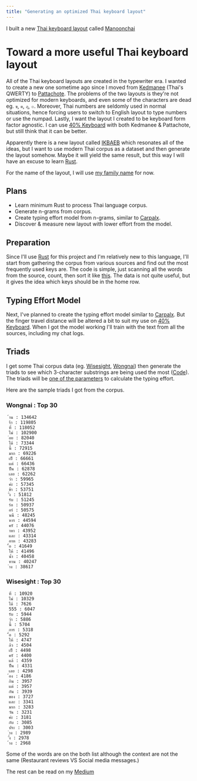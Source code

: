 ```yaml
---
title: "Generating an optimized Thai keyboard layout"
---
```


I built a new [Thai keyboard layout][1] called [Manoonchai](https://manoonchai.com)

# Toward a more useful Thai keyboard layout

All of the Thai keyboard layouts are created in the typewriter era. I wanted to create a new one sometime ago since I moved from [Kedmanee](https://en.wikipedia.org/wiki/Thai_Kedmanee_keyboard_layout) (Thai's QWERTY) to [Pattachote](https://en.wikipedia.org/wiki/Thai_Pattachote_keyboard_layout). The problems of the two layouts is they're not optimized for modern keyboards, and even some of the characters are dead eg. `ฃ`, `ฅ`, `ฦ`, `๏`. Moreover, Thai numbers are seldomly used in normal situations, hence forcing users to switch to English layout to type numbers or use the numpad. Lastly, I want the layout I created to be keyboard form factor agnostic. I can use [40% Keyboard](https://duckduckgo.com/?q=40%25+keyboard&atb=v226-1&iax=images&ia=images) with both Kedmanee & Pattachote, but still think that it can be better.

Apparently there is a new layout called [IKBAEB](https://gitlab.com/sahabandha/ikbaeb-th) which resonates all of the ideas, but I want to use modern Thai corpus as a dataset and then generate the layout somehow. Maybe it will yield the same result, but this way I will have an excuse to learn [Rust](https://www.rust-lang.org/).

For the name of the layout, I will use [my family name](https://github.com/manoonchai/manoonchai) for now.

## Plans

-   Learn minimum Rust to process Thai language corpus.
-   Generate n-grams from corpus.
-   Create typing effort model from n-grams, similar to [Carpalx](http://mkweb.bcgsc.ca/carpalx/?typing_effort).
-   Discover & measure new layout with lower effort from the model.

## Preparation

Since I'll use [Rust][2] for this project and I'm relatively new to this language, I'll start from gathering the corpus from various sources and find out the most frequently used keys are. The code is simple, just scanning all the words from the source, count, then sort it like [this](https://gist.github.com/narze/9a3b71757bd3915387397b2bbaa8e0c8). The data is not quite useful, but it gives the idea which keys should be in the home row.

## Typing Effort Model

Next, I've planned to create the typing effort model similar to [Carpalx][3]. But the finger travel distance will be altered a bit to suit my use on [40% Keyboard][4]. When I got the model working I'll train with the text from all the sources, including my chat logs.

## Triads

I get some Thai corpus data (eg. [Wisesight][5], [Wongnai][6]) then generate the triads to see which 3-character substrings are being used the most ([Code][7]). The triads will be [one of the parameters][8] to calculate the typing effort.

Here are the sample triads I got from the corpus.

### Wongnai : Top 30

```
 ้าน : 134642
 ร้า : 119805
 ที่ : 118052
 ไม่ : 102900
 ่อย : 82040
 ได้ : 73344
 นี้ : 72915
 มาก : 69226
 เป็ : 66661
 แต่ : 66436
 ป็น : 62878
 เลย : 62262
 ว่า : 59965
 ค่ะ : 57345
 ข้า : 53751
 ั่ง : 51812
 รับ : 51245
 ร่อ : 50937
 อร่ : 50575
 นนี : 48245
 หาร : 44594
 ครั : 44076
 าหา : 43952
 และ : 43314
 อาห : 43283
 ื่อ : 41649
 ให้ : 41496
 น้ำ : 40458
 ทาน : 40247
 ่าง : 38617
```

### Wisesight : Top 30
```
 ที่ : 10920
 ไม่ : 10329
 ได้ : 7626
 555 : 6047
 รับ : 5944
 ว่า : 5886
 นี้ : 5704
 การ : 5318
 ื่อ : 5292
 ให้ : 4747
 ล้ว : 4504
 เป็ : 4498
 ครั : 4400
 แล้ : 4359
 ป็น : 4331
 เลย : 4298
 ้อง : 4186
 กิน : 3957
 แต่ : 3957
 กัน : 3939
 ของ : 3727
 และ : 3341
 มาก : 3283
 วัน : 3231
 ค่ะ : 3181
 กับ : 3085
 ประ : 3003
 ่าง : 2989
 ั้ง : 2978
 ้าง : 2968
```

Some of the words are on the both list although the context are not the same (Restaurant reviews VS Social media messages.)

The rest can be read on my [Medium](https://medium.com/@narze)

[1]: /toward-a-more-useful-thai-keyboard-layout
[2]: https://www.rust-lang.org
[3]: http://mkweb.bcgsc.ca/carpalx/?typing_effort
[4]: /40-percent-keyboard
[5]: https://github.com/PyThaiNLP/wisesight-sentiment
[6]: https://github.com/wongnai/wongnai-corpus
[7]: https://github.com/narze/Manoonchai/tree/main/analyzer
[8]: http://mkweb.bcgsc.ca/carpalx/?typing_effort#triads